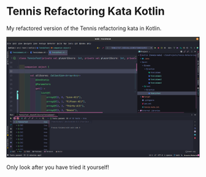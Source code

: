 # Tennis Refactoring Kata Kotlin

My refactored version of the Tennis refactoring kata in Kotlin.

![Kotlin version of Tennis refactoring kata](tennis.png)

Only look after you have tried it yourself!